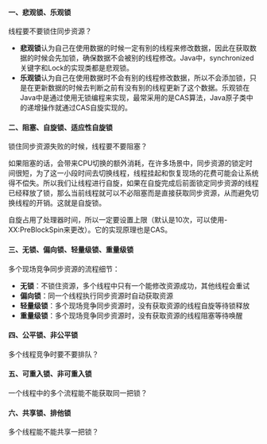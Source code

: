 #### 一、悲观锁、乐观锁

线程要不要锁住同步资源？

- **悲观锁**认为自己在使用数据的时候一定有别的线程来修改数据，因此在获取数据的时候会先加锁，确保数据不会被别的线程修改。Java中，synchronized关键字和Lock的实现类都是悲观锁。
- **乐观锁**认为自己在使用数据时不会有别的线程修改数据，所以不会添加锁，只是在更新数据的时候去判断之前有没有别的线程更新了这个数据。乐观锁在Java中是通过使用无锁编程来实现，最常采用的是CAS算法，Java原子类中的递增操作就通过CAS自旋实现的。

#### 二、阻塞、自旋锁、适应性自旋锁

锁住同步资源失败的时候，线程要不要阻塞？



如果阻塞的话，会带来CPU切换的额外消耗，在许多场景中，同步资源的锁定时间很短，为了这一小段时间去切换线程，线程挂起和恢复现场的花费可能会让系统得不偿失。所以我们让线程进行自旋，如果在自旋完成后前面锁定同步资源的线程已经释放了锁，那么当前线程就可以不必阻塞而是直接获取同步资源，从而避免切换线程的开销。这就是自旋锁。



自旋占用了处理器时间，所以一定要设置上限（默认是10次，可以使用-XX:PreBlockSpin来更改）。它的实现原理也是CAS。

#### 三、无锁、偏向锁、轻量级锁、重量级锁

多个现场竞争同步资源的流程细节：

- **无锁**：不锁住资源，多个线程中只有一个能修改资源成功，其他线程会重试
- **偏向锁**：同一个线程执行同步资源时自动获取资源
- **轻量级锁**：多个现场竞争同步资源时，没有获取资源的线程自旋等待锁释放
- **重量级锁**：多个现场竞争同步资源时，没有获取资源的线程阻塞等待唤醒

#### 四、公平锁、非公平锁

多个线程竞争时要不要排队？

#### 五、可重入锁、非可重入锁

一个线程中的多个流程能不能获取同一把锁？



#### 六、共享锁、排他锁

多个线程能不能共享一把锁？

